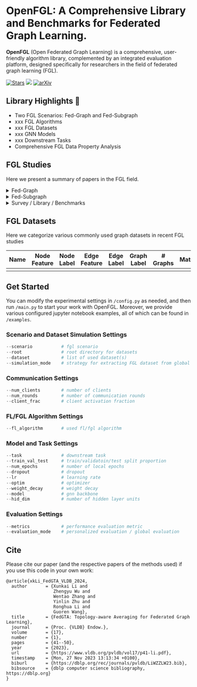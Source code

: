 # OpenFGL: A Comprehensive Library and Benchmarks for Federated Graph Learning. 

**OpenFGL** (Open Federated Graph Learning) is a comprehensive, user-friendly algorithm library, complemented by an integrated evaluation platform, designed specifically for researchers in the field of federated graph learning (FGL).



[![Stars](https://img.shields.io/github/stars/zyl24/OpenFGL.svg?color=orange)](https://github.com/zyl24/OpenFGL/stargazers) ![](https://img.shields.io/github/last-commit/zyl24/OpenFGL) [![arXiv](https://img.shields.io/badge/arXiv-2312.04992-b31b1b.svg)](https://arxiv.org/abs/2312.04992)

<!-- [![arXiv](https://img.shields.io/badge/arXiv-2312.04992-b31b1b.svg)](https://arxiv.org/abs/2312.04992) -->
 



## Library Highlights :rocket: 

- Two FGL Scenarios: Fed-Graph and Fed-Subgraph
- xxx FGL Algorithms
- xxx FGL Datasets
- xxx GNN Models
- xxx Downstream Tasks
- Comprehensive FGL Data Property Analysis




## FGL Studies
Here we present a summary of papers in the FGL field.






<details>
  <summary>Fed-Graph</summary>
    
| Title | Venue | Year | Materials |
| ----- | ----- | ---- | --------- |
| Federated Graph Classification over Non-IID Graphs | NeurIPS  | 2021 | [[Paper]](https://proceedings.neurips.cc/paper/2021/hash/9c6947bd95ae487c81d4e19d3ed8cd6f-Abstract.html) [[Code]](https://github.com/Oxfordblue7/GCFL)  |
|Federated Learning on Non-IID Graphs via Structural Knowledge Sharing| AAAI| 2023| [[Paper]](https://ojs.aaai.org/index.php/AAAI/article/view/26187) [[Code]](https://github.com/yuetan031/fedstar) |

</details>


<details>
  <summary>Fed-Subgraph</summary>
    
| Title | Venue | Year | Materials |
| ----- | ----- | ---- | --------- |
| Subgraph Federated Learning with Missing Neighbor Generation | NeurIPS  | 2021 | [[Paper]](https://proceedings.neurips.cc/paper/2021/hash/34adeb8e3242824038aa65460a47c29e-Abstract.html) [[Code]](https://github.com/zkhku/fedsage)    |
|FedGSL: Federated Graph Structure Learning for Local Subgraph Augmentation | ICBD| 2022| [[Paper]](https://ieeexplore.ieee.org/document/10020771) |
| Federated Node Classification over Graphs with Latent Link-type Heterogeneity| WWW|2023 | [[Paper]](https://dl.acm.org/doi/abs/10.1145/3543507.3583471) [[Code]](https://github.com/Oxfordblue7/FedLIT)|
| FedHGN: a federated framework for heterogeneous graph neural networks| IJCAI| 2023 | [[Paper]](https://dl.acm.org/doi/abs/10.24963/ijcai.2023/412) [[Code]](https://github.com/cynricfu/FedHGN)|
| Federated graph semantic and structural learning| IJCAI|2023 | [[Paper]](https://www.ijcai.org/proceedings/2023/0426.pdf) [[Code]](https://github.com/WenkeHuang/FGSSL)|
| Globally Consistent Federated Graph Autoencoder for Non-IID Graphs| IJCAI |2023 | [[Paper]](https://www.ijcai.org/proceedings/2023/0419.pdf) [[Code]](https://github.com/gcfgae/GCFGAE/)| 
|AdaFGL: A New Paradigm for Federated Node Classification with Topology Heterogeneity| ICDE| 2024 | [[Paper]](https://arxiv.org/abs/2401.11750) [[Code]](https://github.com/xkLi-Allen/AdaFGL) |
|FedGTA: Topology-aware Averaging for Federated Graph Learning | VLDB | 2024| [[Paper]](https://dl.acm.org/doi/abs/10.14778/3617838.3617842) [[Code]](https://github.com/xkLi-Allen/FedGTA)|
|Federated Graph Learning under Domain Shift with Generalizable Prototypes | AAAI | 2024 |[[Paper]](https://ojs.aaai.org/index.php/AAAI/article/view/29468) [[Code]](https://github.com/GuanchengWan/FGGP) | 
| FedGT: Federated Node Classification with Scalable Graph Transformer| arXiv| 2024| [[Paper]](https://arxiv.org/abs/2401.15203)|  
| FedGL: Federated graph learning framework with global self-supervision| IS | 2024| [[Paper]](https://www.sciencedirect.com/science/article/pii/S002002552301561X) |
| Deep Efficient Private Neighbor Generation for Subgraph Federated Learning| SDM| 2024 | [[Paper]](https://epubs.siam.org/doi/abs/10.1137/1.9781611978032.92)|


    
    
</details>


<details>
    <summary> Survey / Library / Benchmarks</summary>
    
| Title | Venue | Year | Materials |
| ----- | ----- | ---- | --------- |
| Federated graph learning--a position paper| arXiv | 2021 | [[Paper]](https://arxiv.org/abs/2105.11099)| 
|FedGraphNN: A Federated Learning System and Benchmark for Graph Neural Networks | arXiv|2021 | [[Paper]](https://arxiv.org/abs/2104.07145) [[Code]](https://github.com/FedML-AI/FedGraphNN)|
| Federated graph machine learning: A survey of concepts, techniques, and applications| SIGKDD | 2022 | [[Paper]](https://dl.acm.org/doi/abs/10.1145/3575637.3575644) |
| Federatedscope-gnn: Towards a unified, comprehensive and efficient package for federated graph learning| KDD| 2022 | [[Paper]](https://dl.acm.org/doi/abs/10.1145/3534678.3539112) [[Code]](https://github.com/alibaba/FederatedScope) |
|Federated Graph Neural Networks: Overview, Techniques, and Challenges|TNNLS| 2024 |[[Paper]](https://ieeexplore.ieee.org/abstract/document/10428063)|

</details>

## FGL Datasets 
Here we categorize various commonly used graph datasets in recent FGL studies


| Name | Node Feature | Node Label | Edge Feature | Edge Label | Graph Label | # Graphs | Materials |
| ---- | ------------ | ---------- | ------------ | ---------- | ---------- | -------- | --------- |
|      |              |            |              |            |            |          |           |



## Get Started
You can modify the experimental settings in `/config.py` as needed, and then run `/main.py` to start your work with OpenFGL. Moreover, we provide various configured jupyter notebook examples, all of which can be found in `/examples`.

### Scenario and Dataset Simulation Settings

```python
--scenario           # fgl scenario
--root               # root directory for datasets
--dataset            # list of used dataset(s)
--simulation_mode    # strategy for extracting FGL dataset from global dataset
```

### Communication Settings

```python
--num_clients        # number of clients
--num_rounds         # number of communication rounds
--client_frac        # client activation fraction
```

### FL/FGL Algorithm Settings
```python
--fl_algorithm       # used fl/fgl algorithm
```

### Model and Task Settings
```python
--task               # downstream task
--train_val_test     # train/validatoin/test split proportion
--num_epochs         # number of local epochs
--dropout            # dropout
--lr                 # learning rate
--optim              # optimizer
--weight_decay       # weight decay
--model              # gnn backbone
--hid_dim            # number of hidden layer units
```


### Evaluation Settings

```python
--metrics            # performance evaluation metric
--evaluation_mode    # personalized evaluation / global evaluation
```
## Cite
Please cite our paper (and the respective papers of the methods used) if you use this code in your own work:
```
@article{xkLi_FedGTA_VLDB_2024,
  author       = {Xunkai Li and
                  Zhengyu Wu and
                  Wentao Zhang and
                  Yinlin Zhu and
                  Ronghua Li and
                  Guoren Wang},
  title        = {FedGTA: Topology-aware Averaging for Federated Graph Learning},
  journal      = {Proc. {VLDB} Endow.},
  volume       = {17},
  number       = {1},
  pages        = {41--50},
  year         = {2023},
  url          = {https://www.vldb.org/pvldb/vol17/p41-li.pdf},
  timestamp    = {Mon, 27 Nov 2023 13:13:34 +0100},
  biburl       = {https://dblp.org/rec/journals/pvldb/LiWZZLW23.bib},
  bibsource    = {dblp computer science bibliography, https://dblp.org}
}
```
